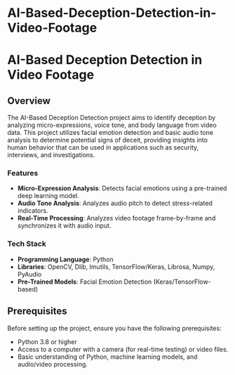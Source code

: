 # AI-Based-Deception-Detection-in-Video-Footage
# **AI-Based Deception Detection in Video Footage**

## **Overview**
The AI-Based Deception Detection project aims to identify deception by analyzing micro-expressions, voice tone, and body language from video data. This project utilizes facial emotion detection and basic audio tone analysis to determine potential signs of deceit, providing insights into human behavior that can be used in applications such as security, interviews, and investigations.

### **Features**
- **Micro-Expression Analysis**: Detects facial emotions using a pre-trained deep learning model.
- **Audio Tone Analysis**: Analyzes audio pitch to detect stress-related indicators.
- **Real-Time Processing**: Analyzes video footage frame-by-frame and synchronizes it with audio input.

### **Tech Stack**
- **Programming Language**: Python
- **Libraries**: OpenCV, Dlib, Imutils, TensorFlow/Keras, Librosa, Numpy, PyAudio
- **Pre-Trained Models**: Facial Emotion Detection (Keras/TensorFlow-based)

## **Prerequisites**
Before setting up the project, ensure you have the following prerequisites:
- Python 3.8 or higher
- Access to a computer with a camera (for real-time testing) or video files.
- Basic understanding of Python, machine learning models, and audio/video processing.


